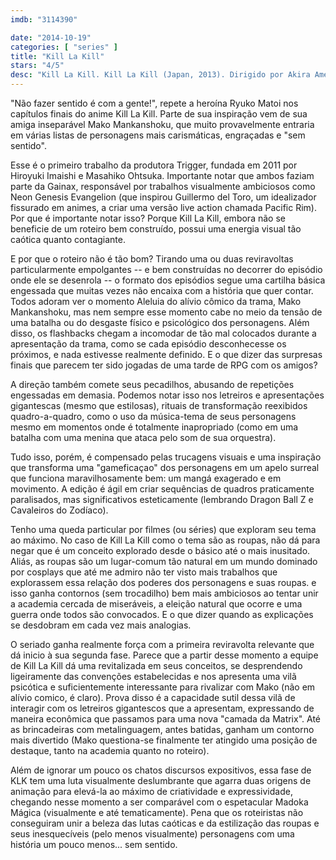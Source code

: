 ```yaml
---
imdb: "3114390"

date: "2014-10-19"
categories: [ "series" ]
title: "Kill La Kill"
stars: "4/5"
desc: "Kill La Kill. Kill La Kill (Japan, 2013). Dirigido por Akira Amemiya, Hiroyuki Imaishi, Alex Von David. Escrito por Kazuki Nakashima, Alex Von David. Com Ami Koshimizu, Aya Suzaki, Toshihiko Seki, Shin'ichirô Miki, Zach Aguilar, Ryôka Yuzuki, Ayumi Fujimura, Christine Marie Cabanos, Erica Mendez."
---
```

"Não fazer sentido é com a gente!", repete a heroína Ryuko Matoi nos capítulos finais do anime Kill La Kill. Parte de sua inspiração vem de sua amiga inseparável Mako Mankanshoku, que muito provavelmente entraria em várias listas de personagens mais carismáticas, engraçadas e "sem sentido".

Esse é o primeiro trabalho da produtora Trigger, fundada em 2011 por Hiroyuki Imaishi e Masahiko Ohtsuka. Importante notar que ambos faziam parte da Gainax, responsável por trabalhos visualmente ambiciosos como Neon Genesis Evangelion (que inspirou Guillermo del Toro, um idealizador fissurado em animes, a criar uma versão live action chamada Pacific Rim). Por que é importante notar isso? Porque Kill La Kill, embora não se beneficie de um roteiro bem construído, possui uma energia visual tão caótica quanto contagiante.

E por que o roteiro não é tão bom? Tirando uma ou duas reviravoltas particularmente empolgantes -- e bem construídas no decorrer do episódio onde ele se desenrola -- o formato dos episódios segue uma cartilha básica engessada que muitas vezes não encaixa com a história que quer contar. Todos adoram ver o momento Aleluia do alívio cômico da trama, Mako Mankanshoku, mas nem sempre esse momento cabe no meio da tensão de uma batalha ou do desgaste físico e psicológico dos personagens. Além disso, os flashbacks chegam a incomodar de tão mal colocados durante a apresentação da trama, como se cada episódio desconhecesse os próximos, e nada estivesse realmente definido. E o que dizer das surpresas finais que parecem ter sido jogadas de uma tarde de RPG com os amigos?

A direção também comete seus pecadilhos, abusando de repetições engessadas em demasia. Podemos notar isso nos letreiros e apresentações gigantescas (mesmo que estilosas), rituais de transformação reexibidos quadro-a-quadro, como o uso da música-tema de seus personagens mesmo em momentos onde é totalmente inapropriado (como em uma batalha com uma menina que ataca pelo som de sua orquestra).

Tudo isso, porém, é compensado pelas trucagens visuais e uma inspiração que transforma uma "gameficaçao" dos personagens em um apelo surreal que funciona maravilhosamente bem: um mangá exagerado e em movimento. A edição é ágil em criar sequências de quadros praticamente paralisados, mas significativos esteticamente (lembrando Dragon Ball Z e Cavaleiros do Zodíaco).

Tenho uma queda particular por filmes (ou séries) que exploram seu tema ao máximo. No caso de Kill La Kill como o tema são as roupas, não dá para negar que é um conceito explorado desde o básico até o mais inusitado. Aliás, as roupas são um lugar-comum tão natural em um mundo dominado por cosplays que até me admiro não ter visto mais trabalhos que explorassem essa relação dos poderes dos personagens e suas roupas. e isso ganha contornos (sem trocadilho) bem mais ambiciosos ao tentar unir a academia cercada de miseráveis, a eleição natural que ocorre e uma guerra onde todos são convocados. E o que dizer quando as explicações se desdobram em cada vez mais analogias.

O seriado ganha realmente força com a primeira reviravolta relevante que dá inicio à sua segunda fase. Parece que a partir desse momento a equipe de Kill La Kill dá uma revitalizada em seus conceitos, se desprendendo ligeiramente das convenções estabelecidas e nos apresenta uma vilã psicótica e suficientemente interessante para rivalizar com Mako (não em alívio comico, é claro). Prova disso é a capacidade sutil dessa vilã de interagir com os letreiros gigantescos que a apresentam, expressando de maneira econômica que passamos para uma nova "camada da Matrix". Até as brincadeiras com metalinguagem, antes batidas, ganham um contorno mais divertido (Mako questiona-se finalmente ter atingido uma posição de destaque, tanto na academia quanto no roteiro). 

Além de ignorar um pouco os chatos discursos expositivos, essa fase de KLK tem uma luta visualmente deslumbrante que agarra duas origens de animação para elevá-la ao máximo de criatividade e expressividade, chegando nesse momento a ser comparável com o espetacular Madoka Mágica (visualmente e até tematicamente). Pena que os roteiristas não conseguiram unir a beleza das lutas caóticas e da estilização das roupas e seus inesquecíveis (pelo menos visualmente) personagens com uma história um pouco menos... sem sentido.
